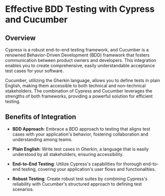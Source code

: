 # Effective BDD Testing with Cypress and Cucumber

## Overview

Cypress is a robust end-to-end testing framework, and Cucumber is a renowned Behavior-Driven Development (BDD) framework that fosters communication between product owners and developers. This integration enables you to create comprehensive, easily understandable acceptance test cases for your software.

Cucumber, utilizing the Gherkin language, allows you to define tests in plain English, making them accessible to both technical and non-technical stakeholders. The combination of Cypress and Cucumber leverages the strengths of both frameworks, providing a powerful solution for efficient testing.

## Benefits of Integration

- **BDD Approach**: Embrace a BDD approach to testing that aligns test cases with your application's behavior, fostering collaboration and understanding among teams.

- **Plain English**: Write test cases in Gherkin, a language that is easily understood by all stakeholders, ensuring accessibility.

- **End-to-End Testing**: Utilize Cypress's capabilities for thorough end-to-end testing, covering your application's user flows and functionalities.

- **Robust Testing**: Create robust test suites by combining Cypress's reliability with Cucumber's structured approach to defining test scenarios.